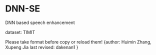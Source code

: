 # DNN-SE
DNN based speech enhancement

dataset: TIMIT

Please take format before copy or reload them!
{author: Huimin Zhang, Xupeng Jia
 last revised: dakenan1
}
